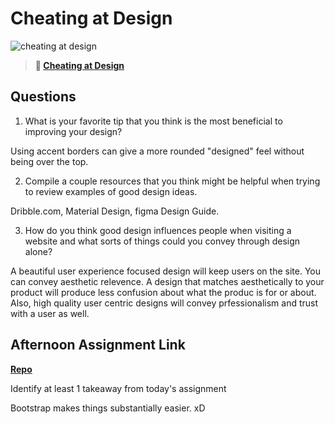 # Cheating at Design

![cheating at design](https://bcw.blob.core.windows.net/public/img/courses/5247609446691139)

> **📖 [Cheating at Design](https://codeworksacademy.com/fs-student-guide/resources/wk1/04-Cheating-at-Design)**

## Questions

1. What is your favorite tip that you think is the most beneficial to improving your design?

Using accent borders can give a more rounded "designed" feel without being over the top.

2. Compile a couple resources that you think might be helpful when trying to review examples of good design ideas.

Dribble.com, Material Design, figma Design Guide.

3. How do you think good design influences people when visiting a website and what sorts of things could you convey through design alone?

A beautiful user experience focused design will keep users on the site. You can convey aesthetic relevence. A design that matches aesthetically to your product will produce less confusion about what the produc is for or about. Also, high quality user centric designs will convey prfessionalism and trust with a user as well. 

## Afternoon Assignment Link

**[Repo](https://github.com/GregBullington/two-grid)**

Identify at least 1 takeaway from today's assignment

Bootstrap makes things substantially easier. xD 